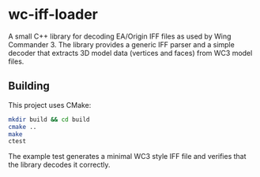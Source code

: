 # wc-iff-loader

A small C++ library for decoding EA/Origin IFF files as used by Wing Commander 3.
The library provides a generic IFF parser and a simple decoder that extracts
3D model data (vertices and faces) from WC3 model files.

## Building

This project uses CMake:

```bash
mkdir build && cd build
cmake ..
make
ctest
```

The example test generates a minimal WC3 style IFF file and verifies that the
library decodes it correctly.
